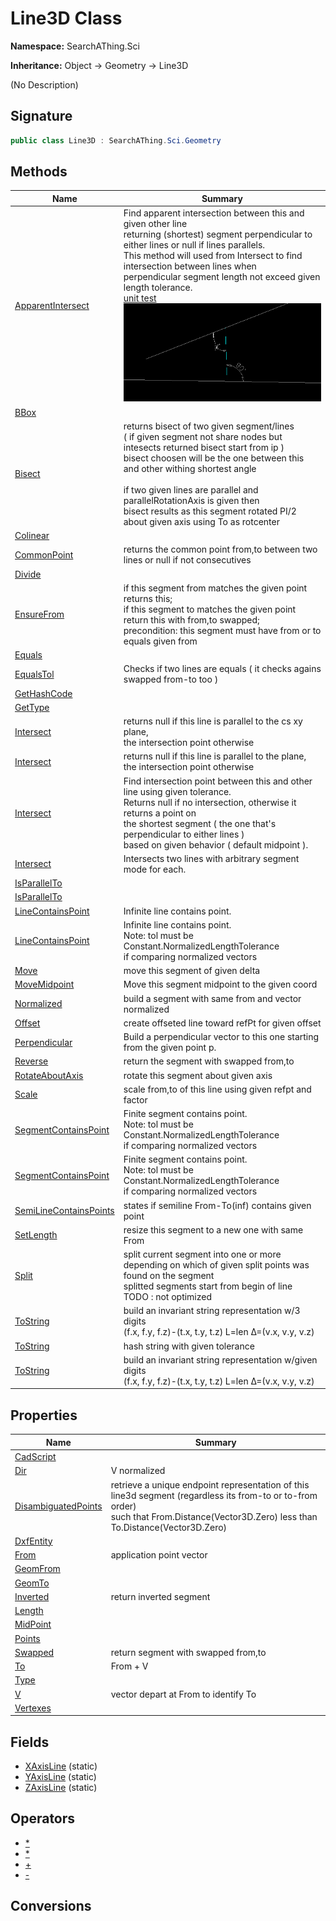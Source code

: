 # Line3D Class
**Namespace:** SearchAThing.Sci

**Inheritance:** Object → Geometry → Line3D

(No Description)

## Signature
```csharp
public class Line3D : SearchAThing.Sci.Geometry
```
## Methods
|**Name**|**Summary**|
|---|---|
|[ApparentIntersect](Line3D/ApparentIntersect.md)|Find apparent intersection between this and given other line<br/>            returning (shortest) segment perpendicular to either lines or null if lines parallels.<br/>            This method will used from Intersect to find intersection between lines when<br/>            perpendicular segment length not exceed given length tolerance.<br/>            [unit test](/test/Line3D/Line3DTest_0001.cs)<br/>            ![](/test/Line3D/Line3DTest_0001.png)|
|[BBox](Line3D/BBox.md)||
|[Bisect](Line3D/Bisect.md)|returns bisect of two given segment/lines<br/>            ( if given segment not share nodes but intesects returned bisect start from ip )<br/>            bisect choosen will be the one between this and other withing shortest angle<br/>            <br/>            if two given lines are parallel and parallelRotationAxis is given then<br/>            bisect results as this segment rotated PI/2 about given axis using To as rotcenter|
|[Colinear](Line3D/Colinear.md)||
|[CommonPoint](Line3D/CommonPoint.md)|returns the common point from,to between two lines or null if not consecutives|
|[Divide](Line3D/Divide.md)||
|[EnsureFrom](Line3D/EnsureFrom.md)|if this segment from matches the given point returns this;<br/>            if this segment to matches the given point return this with from,to swapped;<br/>            precondition: this segment must have from or to equals given from|
|[Equals](Line3D/Equals.md)||
|[EqualsTol](Line3D/EqualsTol.md)|Checks if two lines are equals ( it checks agains swapped from-to too )|
|[GetHashCode](Line3D/GetHashCode.md)||
|[GetType](Line3D/GetType.md)||
|[Intersect](Line3D/Intersect.md)|returns null if this line is parallel to the cs xy plane,<br/>            the intersection point otherwise|
|[Intersect](Line3D/Intersect.md#intersectdouble-plane3d)|returns null if this line is parallel to the plane,<br/>            the intersection point otherwise|
|[Intersect](Line3D/Intersect.md#intersectdouble-line3d-lineintersectbehavior)|Find intersection point between this and other line using given tolerance.<br/>            Returns null if no intersection, otherwise it returns a point on<br/>            the shortest segment ( the one that's perpendicular to either lines )<br/>            based on given behavior ( default midpoint ).|
|[Intersect](Line3D/Intersect.md#intersectdouble-line3d-bool-bool)|Intersects two lines with arbitrary segment mode for each.|
|[IsParallelTo](Line3D/IsParallelTo.md)||
|[IsParallelTo](Line3D/IsParallelTo.md#isparalleltodouble-plane3d)||
|[LineContainsPoint](Line3D/LineContainsPoint.md)|Infinite line contains point.|
|[LineContainsPoint](Line3D/LineContainsPoint.md#linecontainspointdouble-double-double-double-bool)|Infinite line contains point.<br/>            Note: tol must be Constant.NormalizedLengthTolerance<br/>            if comparing normalized vectors|
|[Move](Line3D/Move.md)|move this segment of given delta|
|[MoveMidpoint](Line3D/MoveMidpoint.md)|Move this segment midpoint to the given coord|
|[Normalized](Line3D/Normalized.md)|build a segment with same from and vector normalized|
|[Offset](Line3D/Offset.md)|create offseted line toward refPt for given offset|
|[Perpendicular](Line3D/Perpendicular.md)|Build a perpendicular vector to this one starting from the given point p.|
|[Reverse](Line3D/Reverse.md)|return the segment with swapped from,to|
|[RotateAboutAxis](Line3D/RotateAboutAxis.md)|rotate this segment about given axis|
|[Scale](Line3D/Scale.md)|scale from,to of this line using given refpt and factor|
|[SegmentContainsPoint](Line3D/SegmentContainsPoint.md)|Finite segment contains point.<br/>            Note: tol must be Constant.NormalizedLengthTolerance<br/>            if comparing normalized vectors|
|[SegmentContainsPoint](Line3D/SegmentContainsPoint.md#segmentcontainspointdouble-double-double-double)|Finite segment contains point.<br/>            Note: tol must be Constant.NormalizedLengthTolerance<br/>            if comparing normalized vectors|
|[SemiLineContainsPoints](Line3D/SemiLineContainsPoints.md)|states if semiline From-To(inf) contains given point|
|[SetLength](Line3D/SetLength.md)|resize this segment to a new one with same From|
|[Split](Line3D/Split.md)|split current segment into one or more depending on which of given split points was found on the segment            <br/>            splitted segments start from begin of line<br/>            TODO : not optimized|
|[ToString](Line3D/ToString.md)|build an invariant string representation w/3 digits<br/>            (f.x, f.y, f.z)-(t.x, t.y, t.z) L=len Δ=(v.x, v.y, v.z)|
|[ToString](Line3D/ToString.md#tostringdouble)|hash string with given tolerance|
|[ToString](Line3D/ToString.md#tostringint)|build an invariant string representation w/given digits<br/>            (f.x, f.y, f.z)-(t.x, t.y, t.z) L=len Δ=(v.x, v.y, v.z)|
## Properties
|**Name**|**Summary**|
|---|---|
|[CadScript](Line3D/CadScript.md)|
|[Dir](Line3D/Dir.md)|V normalized
|[DisambiguatedPoints](Line3D/DisambiguatedPoints.md)|retrieve a unique endpoint representation of this line3d segment (regardless its from-to or to-from order)<br/>            such that From.Distance(Vector3D.Zero) less than To.Distance(Vector3D.Zero)
|[DxfEntity](Line3D/DxfEntity.md)|
|[From](Line3D/From.md)|application point vector
|[GeomFrom](Line3D/GeomFrom.md)|
|[GeomTo](Line3D/GeomTo.md)|
|[Inverted](Line3D/Inverted.md)|return inverted segment
|[Length](Line3D/Length.md)|
|[MidPoint](Line3D/MidPoint.md)|
|[Points](Line3D/Points.md)|
|[Swapped](Line3D/Swapped.md)|return segment with swapped from,to
|[To](Line3D/To.md)|From + V
|[Type](Line3D/Type.md)|
|[V](Line3D/V.md)|vector depart at From to identify To
|[Vertexes](Line3D/Vertexes.md)|
## Fields
- [XAxisLine](Line3D/XAxisLine.md) (static)
- [YAxisLine](Line3D/YAxisLine.md) (static)
- [ZAxisLine](Line3D/ZAxisLine.md) (static)
## Operators
- [*](Line3D/op_Multiply.md)
- [*](Line3D/op_Multiply.md)
- [+](Line3D/op_Addition.md)
- [-](Line3D/op_Subtraction.md)
## Conversions

